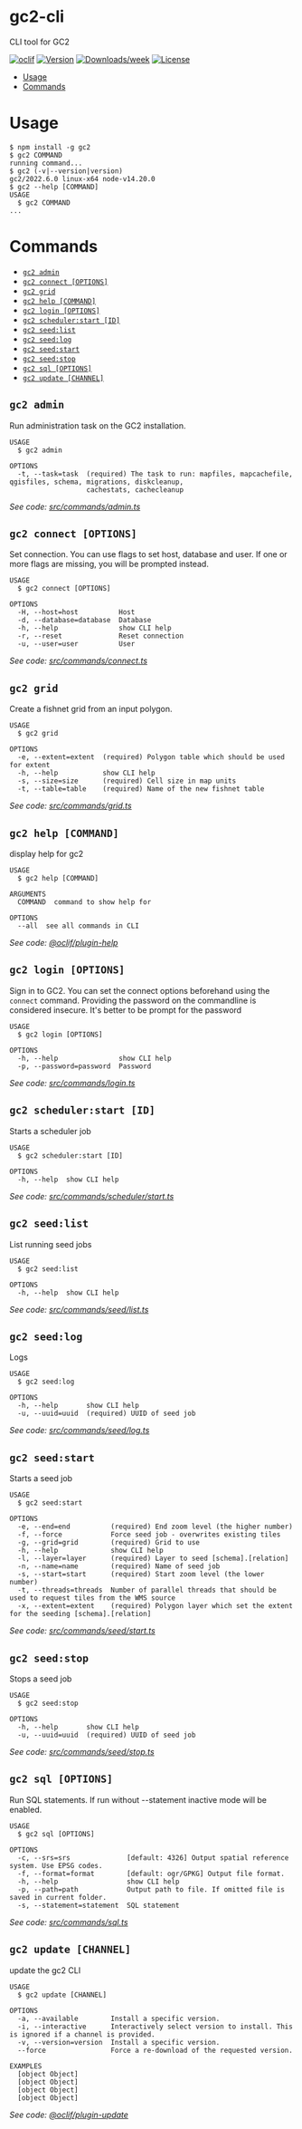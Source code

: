 gc2-cli
=======

CLI tool for GC2

[![oclif](https://img.shields.io/badge/cli-oclif-brightgreen.svg)](https://oclif.io)
[![Version](https://img.shields.io/npm/v/gc2.svg)](https://npmjs.org/package/gc2)
[![Downloads/week](https://img.shields.io/npm/dw/gc2.svg)](https://npmjs.org/package/gc2)
[![License](https://img.shields.io/npm/l/gc2.svg)](https://github.com/mapcentia/gc2-cli/blob/master/LICENSE)

<!-- toc -->
* [Usage](#usage)
* [Commands](#commands)
<!-- tocstop -->
# Usage
<!-- usage -->
```sh-session
$ npm install -g gc2
$ gc2 COMMAND
running command...
$ gc2 (-v|--version|version)
gc2/2022.6.0 linux-x64 node-v14.20.0
$ gc2 --help [COMMAND]
USAGE
  $ gc2 COMMAND
...
```
<!-- usagestop -->
# Commands
<!-- commands -->
* [`gc2 admin`](#gc2-admin)
* [`gc2 connect [OPTIONS]`](#gc2-connect-options)
* [`gc2 grid`](#gc2-grid)
* [`gc2 help [COMMAND]`](#gc2-help-command)
* [`gc2 login [OPTIONS]`](#gc2-login-options)
* [`gc2 scheduler:start [ID]`](#gc2-schedulerstart-id)
* [`gc2 seed:list`](#gc2-seedlist)
* [`gc2 seed:log`](#gc2-seedlog)
* [`gc2 seed:start`](#gc2-seedstart)
* [`gc2 seed:stop`](#gc2-seedstop)
* [`gc2 sql [OPTIONS]`](#gc2-sql-options)
* [`gc2 update [CHANNEL]`](#gc2-update-channel)

## `gc2 admin`

Run administration task on the GC2 installation.

```
USAGE
  $ gc2 admin

OPTIONS
  -t, --task=task  (required) The task to run: mapfiles, mapcachefile, qgisfiles, schema, migrations, diskcleanup,
                   cachestats, cachecleanup
```

_See code: [src/commands/admin.ts](https://github.com/mapcentia/gc2-cli/blob/v2022.6.0/src/commands/admin.ts)_

## `gc2 connect [OPTIONS]`

Set connection. You can use flags to set host, database and user. If one or more flags are missing, you will be prompted instead.

```
USAGE
  $ gc2 connect [OPTIONS]

OPTIONS
  -H, --host=host          Host
  -d, --database=database  Database
  -h, --help               show CLI help
  -r, --reset              Reset connection
  -u, --user=user          User
```

_See code: [src/commands/connect.ts](https://github.com/mapcentia/gc2-cli/blob/v2022.6.0/src/commands/connect.ts)_

## `gc2 grid`

Create a fishnet grid from an input polygon.

```
USAGE
  $ gc2 grid

OPTIONS
  -e, --extent=extent  (required) Polygon table which should be used for extent
  -h, --help           show CLI help
  -s, --size=size      (required) Cell size in map units
  -t, --table=table    (required) Name of the new fishnet table
```

_See code: [src/commands/grid.ts](https://github.com/mapcentia/gc2-cli/blob/v2022.6.0/src/commands/grid.ts)_

## `gc2 help [COMMAND]`

display help for gc2

```
USAGE
  $ gc2 help [COMMAND]

ARGUMENTS
  COMMAND  command to show help for

OPTIONS
  --all  see all commands in CLI
```

_See code: [@oclif/plugin-help](https://github.com/oclif/plugin-help/blob/v2.2.3/src/commands/help.ts)_

## `gc2 login [OPTIONS]`

Sign in to GC2. You can set the connect options beforehand using the `connect` command. Providing the password on the commandline is considered insecure. It's better to be prompt for the password

```
USAGE
  $ gc2 login [OPTIONS]

OPTIONS
  -h, --help               show CLI help
  -p, --password=password  Password
```

_See code: [src/commands/login.ts](https://github.com/mapcentia/gc2-cli/blob/v2022.6.0/src/commands/login.ts)_

## `gc2 scheduler:start [ID]`

Starts a scheduler job

```
USAGE
  $ gc2 scheduler:start [ID]

OPTIONS
  -h, --help  show CLI help
```

_See code: [src/commands/scheduler/start.ts](https://github.com/mapcentia/gc2-cli/blob/v2022.6.0/src/commands/scheduler/start.ts)_

## `gc2 seed:list`

List running seed jobs

```
USAGE
  $ gc2 seed:list

OPTIONS
  -h, --help  show CLI help
```

_See code: [src/commands/seed/list.ts](https://github.com/mapcentia/gc2-cli/blob/v2022.6.0/src/commands/seed/list.ts)_

## `gc2 seed:log`

Logs

```
USAGE
  $ gc2 seed:log

OPTIONS
  -h, --help       show CLI help
  -u, --uuid=uuid  (required) UUID of seed job
```

_See code: [src/commands/seed/log.ts](https://github.com/mapcentia/gc2-cli/blob/v2022.6.0/src/commands/seed/log.ts)_

## `gc2 seed:start`

Starts a seed job

```
USAGE
  $ gc2 seed:start

OPTIONS
  -e, --end=end          (required) End zoom level (the higher number)
  -f, --force            Force seed job - overwrites existing tiles
  -g, --grid=grid        (required) Grid to use
  -h, --help             show CLI help
  -l, --layer=layer      (required) Layer to seed [schema].[relation]
  -n, --name=name        (required) Name of seed job
  -s, --start=start      (required) Start zoom level (the lower number)
  -t, --threads=threads  Number of parallel threads that should be used to request tiles from the WMS source
  -x, --extent=extent    (required) Polygon layer which set the extent for the seeding [schema].[relation]
```

_See code: [src/commands/seed/start.ts](https://github.com/mapcentia/gc2-cli/blob/v2022.6.0/src/commands/seed/start.ts)_

## `gc2 seed:stop`

Stops a seed job

```
USAGE
  $ gc2 seed:stop

OPTIONS
  -h, --help       show CLI help
  -u, --uuid=uuid  (required) UUID of seed job
```

_See code: [src/commands/seed/stop.ts](https://github.com/mapcentia/gc2-cli/blob/v2022.6.0/src/commands/seed/stop.ts)_

## `gc2 sql [OPTIONS]`

Run SQL statements. If run without --statement inactive mode will be enabled.

```
USAGE
  $ gc2 sql [OPTIONS]

OPTIONS
  -c, --srs=srs              [default: 4326] Output spatial reference system. Use EPSG codes.
  -f, --format=format        [default: ogr/GPKG] Output file format.
  -h, --help                 show CLI help
  -p, --path=path            Output path to file. If omitted file is saved in current folder.
  -s, --statement=statement  SQL statement
```

_See code: [src/commands/sql.ts](https://github.com/mapcentia/gc2-cli/blob/v2022.6.0/src/commands/sql.ts)_

## `gc2 update [CHANNEL]`

update the gc2 CLI

```
USAGE
  $ gc2 update [CHANNEL]

OPTIONS
  -a, --available        Install a specific version.
  -i, --interactive      Interactively select version to install. This is ignored if a channel is provided.
  -v, --version=version  Install a specific version.
  --force                Force a re-download of the requested version.

EXAMPLES
  [object Object]
  [object Object]
  [object Object]
  [object Object]
```

_See code: [@oclif/plugin-update](https://github.com/oclif/plugin-update/blob/v3.0.0/src/commands/update.ts)_
<!-- commandsstop -->
